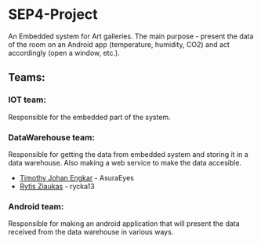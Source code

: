 # SEP4-Project
An Embedded system for Art galleries. The main purpose - present the data of the room on an Android app (temperature, humidity, CO2) and act accordingly (open a window, etc.).

## Teams:

### IOT team: 
Responsible for the embedded part of the system.

### DataWarehouse team: 
Responsible for getting the data from embedded system and storing it in a data warehouse. Also making a web service to make the data accesible.
- [Timothy Johan Engkar](https://github.com/AsuraEyes) - AsuraEyes  
- [Rytis Ziaukas](https://github.com/rycka13) - rycka13

### Android team:
Responsible for making an android application that will present the data received from the data warehouse in various ways.
